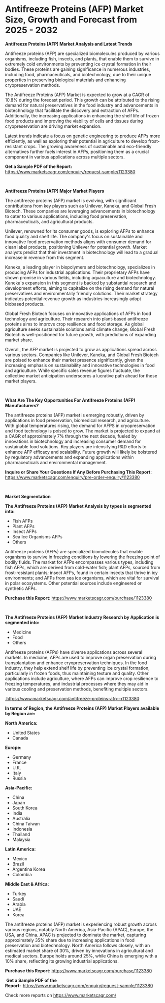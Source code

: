 <p><h1>Antifreeze Proteins (AFP) Market Size, Growth and Forecast from 2025 - 2032</h1></p><p><strong>Antifreeze Proteins (AFP) Market Analysis and Latest Trends</strong></p>
<p><p>Antifreeze proteins (AFP) are specialized biomolecules produced by various organisms, including fish, insects, and plants, that enable them to survive in extremely cold environments by preventing ice crystal formation in their bodies. These proteins are gaining significance in numerous industries, including food, pharmaceuticals, and biotechnology, due to their unique properties in preserving biological materials and enhancing cryopreservation methods.</p><p>The Antifreeze Proteins (AFP) Market is expected to grow at a CAGR of 10.8% during the forecast period. This growth can be attributed to the rising demand for natural preservatives in the food industry and advancements in biotechnology that facilitate the discovery and extraction of AFPs. Additionally, the increasing applications in enhancing the shelf life of frozen food products and improving the viability of cells and tissues during cryopreservation are driving market expansion. </p><p>Latest trends indicate a focus on genetic engineering to produce AFPs more efficiently, as well as exploring their potential in agriculture to develop frost-resistant crops. The growing awareness of sustainable and eco-friendly alternatives further fuels interest in AFPs, positioning them as a crucial component in various applications across multiple sectors.</p></p>
<p><strong>Get a Sample PDF of the Report:&nbsp;</strong> <a href="https://www.marketscagr.com/enquiry/request-sample/1123380?utm_campaign=1895&utm_medium=2&utm_source=Github&utm_content=ia&utm_term=05022025&utm_id=antifreeze-proteins-afp">https://www.marketscagr.com/enquiry/request-sample/1123380</a></p>
<p>&nbsp;</p>
<p><strong>Antifreeze Proteins (AFP) Major Market Players</strong></p>
<p><p>The antifreeze proteins (AFP) market is evolving, with significant contributions from key players such as Unilever, Kaneka, and Global Fresh Biotech. These companies are leveraging advancements in biotechnology to cater to various applications, including food preservation, pharmaceuticals, and agricultural products.</p><p>Unilever, renowned for its consumer goods, is exploring AFPs to enhance food quality and shelf life. The company's focus on sustainable and innovative food preservation methods aligns with consumer demand for clean label products, positioning Unilever for potential growth. Market analysts predict that their investment in biotechnology will lead to a gradual increase in revenue from this segment.</p><p>Kaneka, a leading player in biopolymers and biotechnology, specializes in producing AFPs for industrial applications. Their proprietary AFPs have shown promise in various fields, including aquaculture and biotechnology. Kaneka's expansion in this segment is backed by substantial research and development efforts, aiming to capitalize on the rising demand for natural preservatives and environmentally friendly solutions. Their market strategy indicates potential revenue growth as industries increasingly adopt biobased products.</p><p>Global Fresh Biotech focuses on innovative applications of AFPs in food technology and agriculture. Their research into plant-based antifreeze proteins aims to improve crop resilience and food storage. As global agriculture seeks sustainable solutions amid climate change, Global Fresh Biotech is well-positioned for future growth, with predictions of expanding market share.</p><p>Overall, the AFP market is projected to grow as applications spread across various sectors. Companies like Unilever, Kaneka, and Global Fresh Biotech are poised to enhance their market presence significantly, given the increasing emphasis on sustainability and innovative technologies in food and agriculture. While specific sales revenue figures fluctuate, the collective market anticipation underscores a lucrative path ahead for these market players.</p></p>
<p>&nbsp;</p>
<p><strong>What Are The Key Opportunities For Antifreeze Proteins (AFP) Manufacturers?</strong></p>
<p><p>The antifreeze proteins (AFP) market is emerging robustly, driven by applications in food preservation, biomedical research, and agriculture. With global temperatures rising, the demand for AFPS in cryopreservation and food technology is poised to grow. The market is projected to expand at a CAGR of approximately 7% through the next decade, fueled by innovations in biotechnology and increasing consumer demand for sustainable food solutions. Key players are intensifying R&D efforts to enhance AFP efficacy and scalability. Future growth will likely be bolstered by regulatory advancements and expanding applications within pharmaceuticals and environmental management.</p></p>
<p><strong>Inquire or Share Your Questions If Any Before Purchasing This Report:</strong> <a href="https://www.marketscagr.com/enquiry/pre-order-enquiry/1123380?utm_campaign=1895&utm_medium=2&utm_source=Github&utm_content=ia&utm_term=05022025&utm_id=antifreeze-proteins-afp">https://www.marketscagr.com/enquiry/pre-order-enquiry/1123380</a></p>
<p>&nbsp;</p>
<p><strong>Market Segmentation</strong></p>
<p><strong>The Antifreeze Proteins (AFP) Market Analysis by types is segmented into:</strong></p>
<p><ul><li>Fish AFPs</li><li>Plant AFPs</li><li>Insect AFPs</li><li>Sea Ice Organisms AFPs</li><li>Others</li></ul></p>
<p><p>Antifreeze proteins (AFPs) are specialized biomolecules that enable organisms to survive in freezing conditions by lowering the freezing point of bodily fluids. The market for AFPs encompasses various types, including fish AFPs, which are derived from cold-water fish; plant AFPs, sourced from frost-resistant plants; insect AFPs, found in certain insects that thrive in icy environments; and AFPs from sea ice organisms, which are vital for survival in polar ecosystems. Other potential sources include engineered or synthetic AFPs.</p></p>
<p><strong>Purchase this Report:&nbsp;</strong><a href="https://www.marketscagr.com/purchase/1123380?utm_campaign=1895&utm_medium=2&utm_source=Github&utm_content=ia&utm_term=05022025&utm_id=antifreeze-proteins-afp">https://www.marketscagr.com/purchase/1123380</a></p>
<p>&nbsp;</p>
<p><strong>The Antifreeze Proteins (AFP) Market Industry Research by Application is segmented into:</strong></p>
<p><ul><li>Medicine</li><li>Food</li><li>Others</li></ul></p>
<p><p>Antifreeze proteins (AFPs) have diverse applications across several markets. In medicine, AFPs are used to improve organ preservation during transplantation and enhance cryopreservation techniques. In the food industry, they help extend shelf life by preventing ice crystal formation, particularly in frozen foods, thus maintaining texture and quality. Other applications include agriculture, where AFPs can improve crop resilience to freezing temperatures, and industrial processes where they may aid in various cooling and preservation methods, benefiting multiple sectors.</p></p>
<p><a href="https://www.marketscagr.com/antifreeze-proteins-afp--r1123380?utm_campaign=1895&utm_medium=2&utm_source=Github&utm_content=ia&utm_term=05022025&utm_id=antifreeze-proteins-afp">&nbsp;https://www.marketscagr.com/antifreeze-proteins-afp--r1123380</a></p>
<p><strong>In terms of Region, the Antifreeze Proteins (AFP) Market Players available by Region are:</strong></p>
<p>
    <p> <strong> North America: </strong>
        <ul>
            <li>United States</li>
            <li>Canada</li>
        </ul>
        </p> 
    <p> <strong> Europe: </strong>
        <ul>
            <li>Germany</li>
            <li>France</li>
            <li>U.K.</li>
            <li>Italy</li>
            <li>Russia</li>
        </ul>
        </p> 
    <p> <strong> Asia-Pacific: </strong>
        <ul>
            <li>China</li>
            <li>Japan</li>
            <li>South Korea</li>
            <li>India</li>
            <li>Australia</li>
            <li>China Taiwan</li>
            <li>Indonesia</li>
            <li>Thailand</li>
            <li>Malaysia</li>
        </ul>
        </p> 
    <p> <strong> Latin America: </strong>
        <ul>
            <li>Mexico</li>
            <li>Brazil</li>
            <li>Argentina Korea</li>
            <li>Colombia</li>
        </ul>
        </p> 
    <p> <strong> Middle East & Africa: </strong>
        <ul>
            <li>Turkey</li>
            <li>Saudi</li>
            <li>Arabia</li>
            <li>UAE</li>
            <li>Korea</li>
        </ul>
    </p>
    </p>
<p><p>The antifreeze proteins (AFP) market is experiencing robust growth across various regions, notably North America, Asia-Pacific (APAC), Europe, the USA, and China. APAC is projected to dominate the market, capturing approximately 35% share due to increasing applications in food preservation and biotechnology. North America follows closely, with an estimated market share of 30%, driven by innovations in agricultural and medical sectors. Europe holds around 25%, while China is emerging with a 10% share, reflecting its growing industrial applications.</p></p>
<p><strong>Purchase this Report: </strong><a href="https://www.marketscagr.com/purchase/1123380?utm_campaign=1895&utm_medium=2&utm_source=Github&utm_content=ia&utm_term=05022025&utm_id=antifreeze-proteins-afp">https://www.marketscagr.com/purchase/1123380</a></p>
<p>&nbsp;<strong>Get a Sample PDF of the Report:&nbsp;&nbsp;</strong><a href="https://www.marketscagr.com/enquiry/request-sample/1123380?utm_campaign=1895&utm_medium=2&utm_source=Github&utm_content=ia&utm_term=05022025&utm_id=antifreeze-proteins-afp">https://www.marketscagr.com/enquiry/request-sample/1123380</a></p>
<p><strong></strong></p>
<p>Check more reports on <a href="https://www.marketscagr.com/?utm_campaign=1895&utm_medium=2&utm_source=Github&utm_content=ia&utm_term=05022025&utm_id=antifreeze-proteins-afp">https://www.marketscagr.com/</a></p>